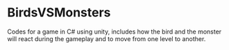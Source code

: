 # BirdsVSMonsters
Codes for a game in C# using unity, includes how the bird and the monster will react during the gameplay and to move from one level to another.
